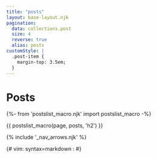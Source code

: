 ```yaml
---
title: "posts"
layout: base-layout.njk
pagination:
  data: collections.post
  size: 4
  reverse: true
  alias: posts
customStyle: |
  .post-item {
    margin-top: 3.5em;
  }
---
```


# Posts

{%- from 'postslist_macro.njk' import postslist_macro -%}

{{ postslist_macro(page, posts, 'h2') }}

{% include '_nav_arrows.njk' %}

{# vim: syntax=markdown :
#}

